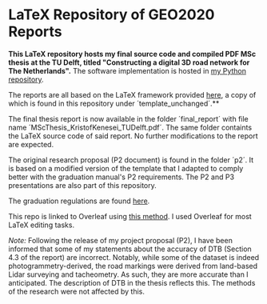 # LaTeX Repository of GEO2020 Reports

**This LaTeX repository hosts my final source code and compiled PDF MSc thesis at the TU Delft, titled "Constructing a digital 3D road network for The Netherlands".** The software implementation is hosted in [my Python repository](https://github.com/kriskenesei/geo2020-modules).

The reports are all based on the LaTeX framework provided [here](https://github.com/tudelft3d/msc_geomatics_thesis_template), a copy of which is found in this repository under ´template_unchanged´.**

The final thesis report is now available in the folder ´final_report´ with file name ´MScThesis_KristofKenesei_TUDelft.pdf´. The same folder containts the LaTeX source code of said report. No further modifications to the report are expected.

The original research proposal (P2 document) is found in the folder ´p2´. It is based on a modified version of the template that I adapted to comply better with the graduation manual's P2 requirements. The P2 and P3 presentations are also part of this repository.

The graduation regulations are found [here](https://3d.bk.tudelft.nl/courses/geo2020/rules/GraduationManualGeomatics2020-2021.pdf). 

This repo is linked to Overleaf using [this method](https://www.overleaf.com/learn/how-to/How_do_I_push_a_new_project_to_Overleaf_via_git%3F). I used Overleaf for most LaTeX editing tasks.

_Note:_ Following the release of my project proposal (P2), I have been informed that some of my statements about the accuracy of DTB (Section 4.3 of the report) are incorrect. Notably, while some of the dataset is indeed photogrammetry-derived, the road markings were derived from land-based Lidar surveying and tacheometry. As such, they are more accurate than I anticipated. The description of DTB in the thesis reflects this. The methods of the research were not affected by this.